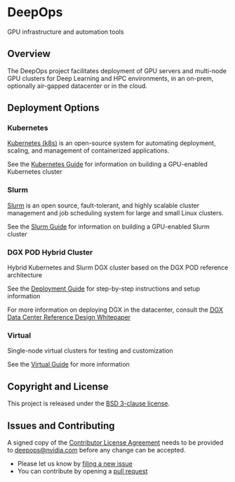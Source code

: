 DeepOps
===

GPU infrastructure and automation tools

## Overview

The DeepOps project facilitates deployment of GPU servers and multi-node
GPU clusters for Deep Learning and HPC environments, in an on-prem,
optionally air-gapped datacenter or in the cloud.

## Deployment Options

### Kubernetes

[Kubernetes (k8s)](https://kubernetes.io/docs/concepts/overview/what-is-kubernetes/) is an open-source system for automating deployment, scaling, and management of containerized applications.

See the [Kubernetes Guide](docs/kubernetes-cluster.md) for information on building a GPU-enabled Kubernetes cluster

### Slurm

[Slurm](https://slurm.schedmd.com/overview.html) is an open source, fault-tolerant, and highly scalable cluster management and job scheduling system for large and small Linux clusters.

See the [Slurm Guide](docs/slurm-cluster.md) for information on building a GPU-enabled Slurm cluster

### DGX POD Hybrid Cluster

Hybrid Kubernetes and Slurm DGX cluster based on the DGX POD reference architecture

See the [Deployment Guide](docs/dgx-pod.md) for step-by-step instructions and setup information

For more information on deploying DGX in the datacenter, consult the
[DGX Data Center Reference Design Whitepaper](https://nvidia-gpugenius.highspot.com/viewer/5b33fecf1279587c07d8ac86)

### Virtual

Single-node virtual clusters for testing and customization

See the [Virtual Guide](virtual/README.md) for more information

## Copyright and License

This project is released under the [BSD 3-clause license](https://github.com/NVIDIA/deepops/blob/master/LICENSE).

## Issues and Contributing

A signed copy of the [Contributor License Agreement](https://raw.githubusercontent.com/NVIDIA/deepops/master/CLA) needs to be provided to <a href="mailto:deepops@nvidia.com">deepops@nvidia.com</a> before any change can be accepted.

* Please let us know by [filing a new issue](https://github.com/NVIDIA/deepops/issues/new)
* You can contribute by opening a [pull request](https://help.github.com/articles/using-pull-requests/)
